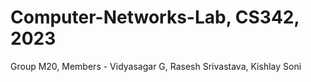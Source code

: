 # Computer-Networks-Lab, CS342, 2023
Group M20, Members - Vidyasagar G, Rasesh Srivastava, Kishlay Soni
